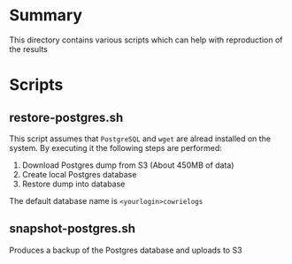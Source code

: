# Summary
This directory contains various scripts which can help with reproduction of the results

# Scripts

## restore-postgres.sh
This script assumes that ```PostgreSQL``` and ```wget``` are alread installed on the system. By executing it the following steps are performed:
1. Download Postgres dump from S3 (About 450MB of data)
2. Create local Postgres database
3. Restore dump into database

The default database name is ```<yourlogin>cowrielogs```

## snapshot-postgres.sh
Produces a backup of the Postgres database and uploads to S3
